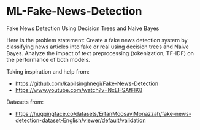 # ML-Fake-News-Detection

Fake News Detection Using Decision Trees and Naive Bayes


Here is the problem statement:
Create a fake news detection system by classifying news articles into fake or real using decision trees
and Naive Bayes. Analyze the impact of text preprocessing (tokenization, TF-IDF) on the performance of both
models.


Taking inspiration and help from:
- https://github.com/kapilsinghnegi/Fake-News-Detection
- https://www.youtube.com/watch?v=NxEHSAfFlK8

Datasets from:
- https://huggingface.co/datasets/ErfanMoosaviMonazzah/fake-news-detection-dataset-English/viewer/default/validation

